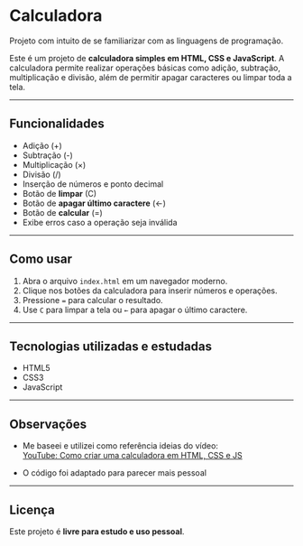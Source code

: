 # Calculadora
Projeto com intuito de se familiarizar com as linguagens de programação.


Este é um projeto de **calculadora simples em HTML, CSS e JavaScript**. 
A calculadora permite realizar operações básicas como adição, subtração, multiplicação e divisão, além de permitir apagar caracteres ou limpar toda a tela.

---

## Funcionalidades

- Adição (+)
- Subtração (-)
- Multiplicação (×)
- Divisão (/)
- Inserção de números e ponto decimal
- Botão de **limpar** (C)
- Botão de **apagar último caractere** (←)
- Botão de **calcular** (=)
- Exibe erros caso a operação seja inválida

---

## Como usar

1. Abra o arquivo `index.html` em um navegador moderno.
2. Clique nos botões da calculadora para inserir números e operações.
3. Pressione `=` para calcular o resultado.
4. Use `C` para limpar a tela ou `←` para apagar o último caractere.

---

## Tecnologias utilizadas e estudadas

- HTML5
- CSS3
- JavaScript


---

## Observações

- Me baseei e utilizei como referência ideias do vídeo:  
[YouTube: Como criar uma calculadora em HTML, CSS e JS](https://www.youtube.com/watch?v=42TShjXR0m0)  

- O código foi adaptado para parecer mais pessoal

---

## Licença

Este projeto é **livre para estudo e uso pessoal**.

